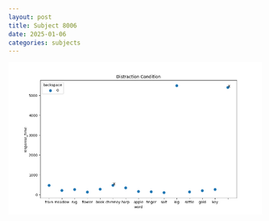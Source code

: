 ```yaml
---
layout: post
title: Subject 8006
date: 2025-01-06
categories: subjects
---
```


![](data/8006/run-12/8006_rt_acc_fuzzy_delay.png)
